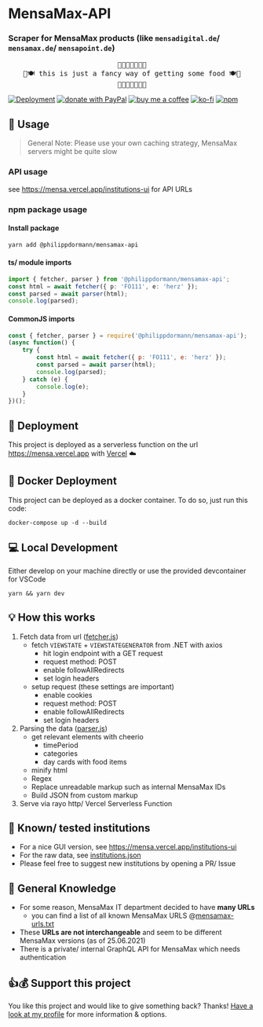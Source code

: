 # MensaMax-API

### Scraper for MensaMax products (like `mensadigital.de`/ `mensamax.de`/ `mensapoint.de`)

<pre style="text-align:center">
🍲🥘🥡🍛🍜🦐🥔
🍴🍽️ this is just a fancy way of getting some food 🍽️🍴
🍲🥘🥡🍛🍜🦐🥔
</pre>

[![Deployment](https://badgen.net/badge/Deployment/Vercel/black)](https://mensa.vercel.app) [![donate with PayPal](https://img.shields.io/badge/paypal-donate-yellow.svg)](https://paypal.me/philippdormann) [![buy me a coffee](https://img.shields.io/badge/buymeacoffee-donate-yellow.svg)](https://buymeacoffee.com/philippdormann) [![ko-fi](https://badgen.net/badge/ko-fi/donate/yellow)](https://ko-fi.com/V7V4I6I8) [![npm](https://img.shields.io/npm/dy/@philippdormann/mensamax-api?label=npm%20downloads)](https://www.npmjs.com/package/@philippdormann/mensamax-api)

## 🧐 Usage
> General Note: Please use your own caching strategy, MensaMax servers might be quite slow
### API usage
see <https://mensa.vercel.app/institutions-ui> for API URLs

### npm package usage
#### Install package
```bash
yarn add @philippdormann/mensamax-api
```
#### ts/ module imports
```ts
import { fetcher, parser } from '@philippdormann/mensamax-api';
const html = await fetcher({ p: 'FO111', e: 'herz' });
const parsed = await parser(html);
console.log(parsed);
```
#### CommonJS imports
```js
const { fetcher, parser } = require('@philippdormann/mensamax-api');
(async function() {
	try {
		const html = await fetcher({ p: 'FO111', e: 'herz' });
		const parsed = await parser(html);
		console.log(parsed);
	} catch (e) {
		console.log(e);
	}
})();
```

## 🚀 Deployment
This project is deployed as a serverless function on the url <https://mensa.vercel.app> with [Vercel](https://vercel.com/) ☁️

## 🐳 Docker Deployment
This project can be deployed as a docker container.
To do so, just run this code:
```
docker-compose up -d --build
```

## 💻 Local Development
Either develop on your machine directly or use the provided devcontainer for VSCode
```
yarn && yarn dev
```

## 💡 How this works
1. Fetch data from url ([fetcher.js](./api/fetcher.js))
   - fetch `VIEWSTATE` + `VIEWSTATEGENERATOR` from .NET with axios
     - hit login endpoint with a GET request
     - request method: POST
     - enable followAllRedirects
     - set login headers
   - setup request (these settings are important)
     - enable cookies
     - request method: POST
     - enable followAllRedirects
     - set login headers
2. Parsing the data ([parser.js](./api/parser.js))
    - get relevant elements with cheerio
      - timePeriod
      - categories
      - day cards with food items
    - minify html
    - Regex
    - Replace unreadable markup such as internal MensaMax IDs
    - Build JSON from custom markup
3. Serve via rayo http/ Vercel Serverless Function

## 🏫 Known/ tested institutions
- For a nice GUI version, see <https://mensa.vercel.app/institutions-ui>
- For the raw data, see [institutions.json](./institutions.json)
- Please feel free to suggest new institutions by opening a PR/ Issue

## 🧠 General Knowledge
- For some reason, MensaMax IT department decided to have **many URLs**
  - you can find a list of all known MensaMax URLS @[mensamax-urls.txt](./mensa-urls.txt)
- These **URLs are not interchangeable** and seem to be different MensaMax versions (as of 25.06.2021)
- There is a private/ internal GraphQL API for MensaMax which needs authentication

## 👍💰 Support this project
You like this project and would like to give something back?
Thanks! [Have a look at my profile](https://github.com/philippdormann) for more information & options.
